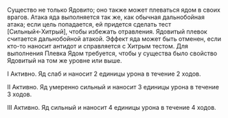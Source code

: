 Существо не только Ядовито; оно также может плеваться ядом в своих врагов. Атака яда выполняется так же, как обычная дальнобойная атака; если цель попадается, ей придется сделать тест [Сильный←Хитрый], чтобы избежать отравления. Ядовитый плевок считается дальнобойной атакой. Эффект яда может быть отменен, если кто-то наносит антидот и справляется с Хитрым тестом. Для выполнения Плевка Ядом требуется, чтобы у существа было свойство Ядовитый на том же уровне или выше.

  

I Активно. Яд слаб и наносит 2 единицы урона в течение 2 ходов.

II Активно. Яд умеренно сильный и наносит 3 единицы урона в течение 3 ходов.

III Активно. Яд сильный и наносит 4 единицы урона в течение 4 ходов.